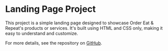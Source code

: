 <!DOCTYPE html>
<html lang="en">
<head>
    <meta charset="UTF-8">
    <meta name="viewport" content="width=device-width, initial-scale=1.0">
</head>
<body>
    <h1>Landing Page Project</h1>
    <p>This project is a simple landing page designed to showcase Order Eat & Repeat's products or services. It's built using HTML and CSS only, making it easy to understand and customize.</p>
    <p>For more details, see the repository on <a href="https://github.com/ItsMeRanajit/Food-delivery-website-landing-page.git">GitHub</a>.</p>
</body>
</html>
